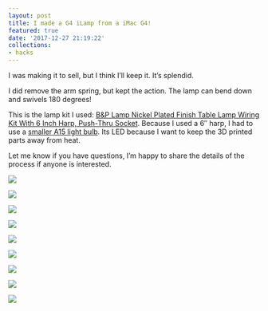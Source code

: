 ```yaml
---
layout: post
title: I made a G4 iLamp from a iMac G4!
featured: true
date: '2017-12-27 21:19:22'
collections:
- hacks
---
```



I was making it to sell, but I think I’ll keep it. It’s splendid.

I did remove the arm spring, but kept the action. The lamp can bend down and swivels 180 degrees!

This is the lamp kit I used: [B&P Lamp Nickel Plated Finish Table Lamp Wiring Kit With 6 Inch Harp, Push-Thru Socket](http://amzn.to/2Dq3iop). Because I used a 6″ harp, I had to use a [smaller A15 light bulb](http://amzn.to/2CdYjKw). Its LED because I want to keep the 3D printed parts away from heat.

Let me know if you have questions, I’m happy to share the details of the process if anyone is interested.

[![](https://i0.wp.com/res.cloudinary.com/thecase/image/upload/h_1024,w_768/v1514682863/IMG_0133_zbsfsy.jpg?resize=768%2C1024)](https://i2.wp.com/res.cloudinary.com/thecase/image/upload/v1514682863/IMG_0133_zbsfsy.jpg)

[![](https://i1.wp.com/res.cloudinary.com/thecase/image/upload/h_1024,w_768/v1514682861/IMG_0134_d7shk5.jpg?resize=768%2C1024)](https://i1.wp.com/res.cloudinary.com/thecase/image/upload/v1514682861/IMG_0134_d7shk5.jpg)

[![](https://i1.wp.com/res.cloudinary.com/thecase/image/upload/h_1024,w_768/v1514682858/IMG_0135_d3q1hp.jpg?resize=768%2C1024)](https://i1.wp.com/res.cloudinary.com/thecase/image/upload/v1514682858/IMG_0135_d3q1hp.jpg)

[![](https://i2.wp.com/res.cloudinary.com/thecase/image/upload/h_1024,w_768/v1514682856/IMG_0136_serg2y.jpg?resize=768%2C1024)](https://i2.wp.com/res.cloudinary.com/thecase/image/upload/v1514682856/IMG_0136_serg2y.jpg)

[![](https://i2.wp.com/res.cloudinary.com/thecase/image/upload/h_1024,w_768/v1514682853/IMG_0137_ccclyj.jpg?resize=768%2C1024)](https://i2.wp.com/res.cloudinary.com/thecase/image/upload/v1514682853/IMG_0137_ccclyj.jpg)

[![](https://i1.wp.com/res.cloudinary.com/thecase/image/upload/h_1024,w_768/v1514682844/IMG_0142_zxzgmb.jpg?resize=768%2C1024)](https://i0.wp.com/res.cloudinary.com/thecase/image/upload/v1514682844/IMG_0142_zxzgmb.jpg)

[![](https://i1.wp.com/res.cloudinary.com/thecase/image/upload/h_1024,w_768/v1514682841/IMG_0143_qxks4q.jpg?resize=768%2C1024)](https://i0.wp.com/res.cloudinary.com/thecase/image/upload/v1514682841/IMG_0143_qxks4q.jpg)

[![](https://i0.wp.com/res.cloudinary.com/thecase/image/upload/h_1024,w_768/v1514682848/IMG_0139_etmxs7.jpg?resize=768%2C1024)](https://i2.wp.com/res.cloudinary.com/thecase/image/upload/v1514682848/IMG_0139_etmxs7.jpg)

[![](https://i1.wp.com/res.cloudinary.com/thecase/image/upload/h_1024,w_768/v1514682846/IMG_0140_ksviul.jpg?resize=768%2C1024)](https://i1.wp.com/res.cloudinary.com/thecase/image/upload/v1514682846/IMG_0140_ksviul.jpg)


